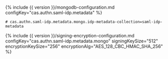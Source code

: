 {% include {{ version }}/mongodb-configuration.md configKey="cas.authn.saml-idp.metadata" %}

```properties
# cas.authn.saml-idp.metadata.mongo.idp-metadata-collection=saml-idp-metadata
```

{% include {{ version }}/signing-encryption-configuration.md configKey="cas.authn.saml-idp.metadata.mongo" signingKeySize="512" encryptionKeySize="256" encryptionAlg="AES_128_CBC_HMAC_SHA_256" %}
